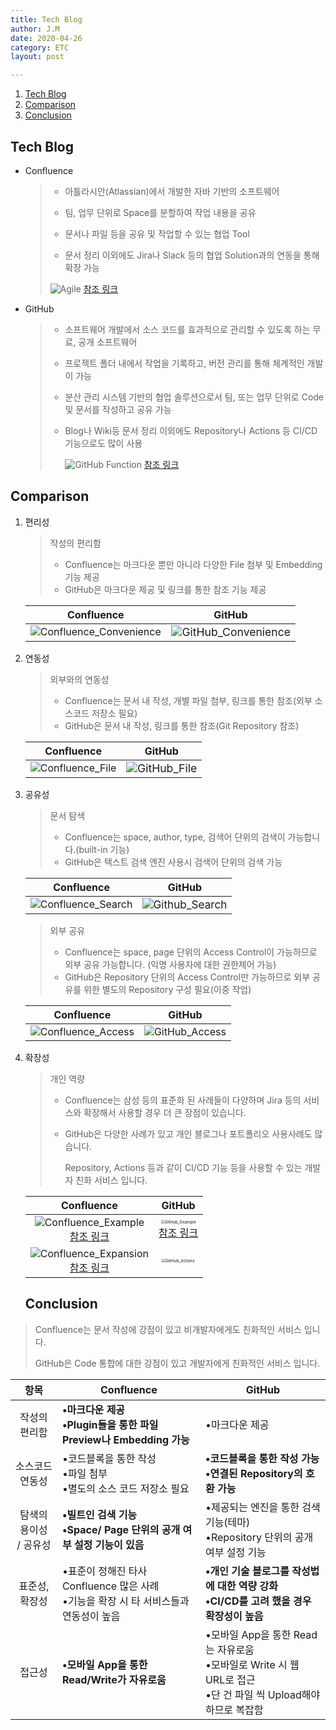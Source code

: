 ```yaml
---
title: Tech Blog
author: J.M
date: 2020-04-26
category: ETC
layout: post

---
```


1. [Tech Blog](#tech-blog)
2. [Comparison](#comparison)
3. [Conclusion](#conclusion)

## Tech Blog

- Confluence

  >- 아틀라시안(Atlassian)에서 개발한 자바 기반의 소프트웨어
  >
  >- 팀, 업무 단위로 Space를 분할하여 작업 내용을 공유
  >
  >- 문서나 파일 등을 공유 및 작업할 수 있는 협업 Tool
  >
  >- 문서 정리 이외에도 Jira나 Slack 등의 협업 Solution과의 연동을 통해 확장 가능
  >
  >  ![Agile](../../Images/ETC/confluence_agile.png)
  >  [참조 링크](https://www.google.com/url?sa=i&url=https%3A%2F%2Fmedium.com%2Fdtevangelist%2Fdevops-jira%25EB%25A5%25BC-%25ED%2599%259C%25EC%259A%25A9%25ED%2595%259C-%25ED%2598%2591%25EC%2597%2585-1%25EB%25B6%2580-63c71489f21d&psig=AOvVaw2VoF0s70t6kErLW3sirtld&ust=1651025255723000&source=images&cd=vfe&ved=0CAwQjRxqFwoTCJC_l8LSsPcCFQAAAAAdAAAAABAD)

- GitHub

  > - 소프트웨어 개발에서 소스 코드를 효과적으로 관리할 수 있도록 하는 무료, 공개 소프트웨어
  >
  > - 프로젝트 폴더 내에서 작업을 기록하고, 버전 관리를 통해 체계적인 개발이 가능
  >
  > - 분산 관리 시스템 기반의 협업 솔루션으로서 팀, 또는 업무 단위로 Code 및 문서를 작성하고 공유 가능
  >
  > - Blog나 Wiki등 문서 정리 이외에도 Repository나 Actions 등 CI/CD 기능으로도 많이 사용
  >
  >   ![GitHub Function](../../Images/ETC/github_extension.png)
  >   [참조 링크](https://www.google.com/imgres?imgurl=https%3A%2F%2Fdz2cdn1.dzone.com%2Fstorage%2Ftemp%2F13365213-workflow.png&imgrefurl=https%3A%2F%2Fdzone.com%2Farticles%2Fautomate-your-development-workflow-with-github-act-1&tbnid=_HVEhXG_02IbLM&vet=10CBkQxiAoCWoXChMIoJXB6NOw9wIVAAAAAB0AAAAAEAc..i&docid=8W0kHUU4PGqtIM&w=967&h=465&itg=1&q=github%20git%20Actions&hl=ko&safe=active&ved=0CBkQxiAoCWoXChMIoJXB6NOw9wIVAAAAAB0AAAAAEAc)

## Comparison

1. 편리성

   > 작성의 편리함
   >
   > - Confluence는 마크다운 뿐만 아니라 다양한 File 첨부 및 Embedding 기능 제공
   > - GitHub은 마크다운 제공 및 링크를 통한 참조 기능 제공

   | Confluence | GitHub |
   | :------: | :------: |
   | ![Confluence_Convenience](../../Images/ETC/confluence_writing.png) | <img src="../../Images/ETC/github_writing.png" alt="GitHub_Convenience" style="zoom:110%;" /> |

2. 연동성

   > 외부와의 연동성
   >
   > - Confluence는 문서 내 작성, 개별 파일 첨부, 링크를 통한 참조(외부 소스코드 저장소 필요)
   > - GitHub은 문서 내 작성, 링크를 통한 참조(Git Repository 참조)

   |                          Confluence                          |                            GitHub                            |
   | :----------------------------------------------------------: | :----------------------------------------------------------: |
   | ![Confluence_File](../../Images/ETC/confluence_source_code.png) | <img src="../../Images/ETC/github_source_code.png" alt="GitHub_File" style="zoom:110%;" /> |

3. 공유성

   > 문서 탐색
   >
   > - Confluence는 space, author, type, 검색어 단위의 검색이 가능합니다.(built-in 기능)
   > - GitHub은 텍스트 검색 엔진 사용시 검색어 단위의 검색 가능

   |                          Confluence                          |                            GitHub                            |
   | :----------------------------------------------------------: | :----------------------------------------------------------: |
   | ![Confluence_Search](../../Images/ETC/confluence_search.png) | <img src="../../Images/ETC/github_search.png" alt="Github_Search" style="zoom:107%;" /> |

   > 외부 공유
   >
   > - Confluence는 space, page 단위의 Access Control이 가능하므로 외부 공유 가능합니다. (익명 사용자에 대한 권한제어 가능)
   > - GitHub은 Repository 단위의 Access Control만 가능하므로 외부 공유를 위한 별도의 Repository 구성 필요(이중 작업)

   |                          Confluence                          |                        GitHub                        |
   | :----------------------------------------------------------: | :--------------------------------------------------: |
   | ![Confluence_Access](../../Images/ETC/confluence_access.png) | ![GitHub_Access](../../Images/ETC/github_access.png) |

4. 확장성

   > 개인 역량
   >
   > - Confluence는 삼성 등의 표준화 된 사례들이 다양하며 Jira 등의 서비스와 확장해서 사용할 경우 더 큰 장점이 있습니다.
   >
   > - GitHub은 다양한 사례가 있고 개인 블로그나 포트폴리오 사용사례도 많습니다. 
   >
   >   Repository, Actions 등과 같이 CI/CD 기능 등을 사용할 수 있는 개발자 친화 서비스 입니다.

   |                          Confluence                          |                            GitHub                            |
   | :----------------------------------------------------------: | :----------------------------------------------------------: |
   | ![Confluence_Example](../../Images/ETC/confluence_samsung.png)<br />[참조 링크](https://op-cfl.samsung.com/pages/viewpage.action?pageId=118620594) | <img src="../../Images/ETC/github_yanolja.png" alt="GitHub_Example" style="zoom: 40%;" /><br />[참조 링크](https://yanolja.github.io/) |
   | ![Confluence_Expansion](../../Images/ETC/confluence_jira.png)<br />[참조 링크](https://www.google.com/url?sa=i&url=https%3A%2F%2Fconfluence.atlassian.com%2Fdisplay%2FDOC%2FUse%2BJira%2Bapplications%2Band%2BConfluence%2Btogether&psig=AOvVaw2uVwRBwTF2z9VNsOAdocNS&ust=1651026935552000&source=images&cd=vfe&ved=0CAwQjRxqFwoTCPD53eLYsPcCFQAAAAAdAAAAABAD) | <img src="../../Images/ETC/github_actions.png" alt="GitHub_Actions" style="zoom: 40%;" /> |

   ## Conclusion

> Confluence는 문서 작성에 강점이 있고 비개발자에게도 친화적인 서비스 입니다.
>
> GitHub은 Code 통합에 대한 강점이 있고 개발자에게 친화적인 서비스 입니다.

| **항목**               | **Confluence**                                               | **GitHub**                                                   |
| :----------------------: | ------------------------------------------------------------ | ------------------------------------------------------------ |
| 작성의 편리함          | **•마크다운  제공  <br />•Plugin들을  통한 파일 Preview나 Embedding  가능** | •마크다운  제공                                              |
| 소스코드 연동성        | •코드블록을  통한 작성  <br />•파일  첨부  <br />•별도의  소스 코드 저장소 필요 | **•코드블록을  통한 작성 가능  <br />•연결된  Repository의  호환 가능** |
| 탐색의 용이성<br /> / 공유성 | **•빌트인  검색 기능  <br />•Space/ Page 단위의  공개 여부 설정 기능이 있음** | •제공되는  엔진을 통한 검색 기능(테마)  <br />•Repository  단위의  공개 여부 설정 기능 |
| 표준성, 확장성         | •표준이  정해진 타사 Confluence  많은 사례  <br />•기능을 확장 시 타 서비스들과 연동성이 높음 | **•개인  기술 블로그를 작성법에 대한 역량 강화  <br />•CI/CD를  고려 했을 경우 확장성이 높음** |
| 접근성                 | **•모바일  App을  통한 Read/Write가  자유로움**              | •모바일  App을  통한 Read는  자유로움  <br />•모바일로  Write  시  웹 URL로  접근<br />•단 건 파일 씩 Upload해야 하므로 복잡함 |
